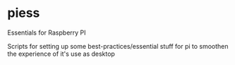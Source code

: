 # piess
Essentials for Raspberry PI

Scripts for setting up some best-practices/essential stuff for pi to smoothen the experience of it's use as desktop
